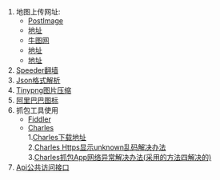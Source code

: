 1. 地图上传网址:  
	- [PostImage](https://postimages.org/)  
	- [地址](http://www.bbvdd.com/)  
	- [牛图网](https://www.niupic.com/)  
	- [地址](https://imgbb.com/)  
	- [地址](http://xiaofengsky.free.fr/)  
2. [Speeder翻墙](https://www.speederss.best/user)  
3. [Json格式解析](http://json.cn/)  
4. [Tinypng图片压缩](https://tinypng.com/)  
5. [阿里巴巴图标](https://www.iconfont.cn/home/index?spm=a313x.7781069.1998910419.2)  
6. 抓包工具使用  
	- [Fiddler](https://www.cnblogs.com/yyhh/p/5140852.html)  
	- [Charles](https://www.cnblogs.com/peng-lan/p/11242954.html)  
		1.[Charles下载地址](https://www.charlesproxy.com/latest-release/download.do)  
		2.[Charles Https显示unknown乱码解决办法](https://www.deepsc.net/index.php/archives/210/)<!--Google搜索找打的解决办法,部分能够解决Https乱码问题,抓包的APP是开吧-->  
		3.[Charles抓包App网络异常解决办法(采用的方法四解决的)](https://www.jianshu.com/p/b3acf7ca4ddb)
7. [Api公共访问接口](https://www.jianshu.com/p/727c87f14ca8)

